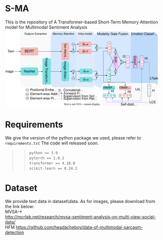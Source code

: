 # S-MA
This is the repository of A Transformer-based Short-Term Memory Attention model for Multimodal Sentiment Analysis
![image](https://github.com/Doyken/S-MA/blob/main/S-MA.svg)
# Requirements
We give the version of the python package we used, please refer to `requirements.txt`
The code will released soon.  
  >>`python == 3.9`  
  >>`pytorch == 1.8.1`  
  >>`transformer == 4.10.0`  
  >>`scikit-learn == 0.24.2`
# Dataset
We provide text data in dataset\data\. As for images, please download from the link below:  
MVSA-*  
http://mcrlab.net/research/mvsa-sentiment-analysis-on-multi-view-social-data/  
HFM https://github.com/headacheboy/data-of-multimodal-sarcasm-detection
